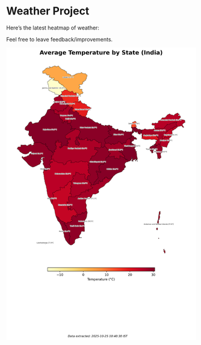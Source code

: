 # Weather Project

Here’s the latest heatmap of weather:

Feel free to leave feedback/improvements.

![India Heatmap](docs/assets/india_heatmap.png?v=FC5BC9)
